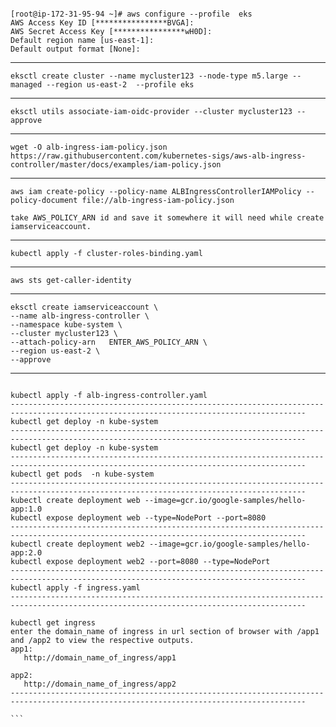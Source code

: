 ```

[root@ip-172-31-95-94 ~]# aws configure --profile  eks
AWS Access Key ID [****************BVGA]:
AWS Secret Access Key [****************wH0D]:
Default region name [us-east-1]:
Default output format [None]:
```
----------------------------------------------------------------------------------------------------------------------------------------

```
eksctl create cluster --name mycluster123 --node-type m5.large --managed --region us-east-2  --profile eks
```
----------------------------------------------------------------------------------------------------------------------------------------

```
eksctl utils associate-iam-oidc-provider --cluster mycluster123 --approve
```

----------------------------------------------------------------------------------------------------------------------------------------

```
wget -O alb-ingress-iam-policy.json  https://raw.githubusercontent.com/kubernetes-sigs/aws-alb-ingress-controller/master/docs/examples/iam-policy.json
```

----------------------------------------------------------------------------------------------------------------------------------------

```
aws iam create-policy --policy-name ALBIngressControllerIAMPolicy --policy-document file://alb-ingress-iam-policy.json

take AWS_POLICY_ARN id and save it somewhere it will need while create iamserviceaccount.

```
----------------------------------------------------------------------------------------------------------------------------------------

```
kubectl apply -f cluster-roles-binding.yaml
```

----------------------------------------------------------------------------------------------------------------------------------------

```
aws sts get-caller-identity
```
----------------------------------------------------------------------------------------------------------------------------------------

```
eksctl create iamserviceaccount \
--name alb-ingress-controller \
--namespace kube-system \
--cluster mycluster123 \
--attach-policy-arn   ENTER_AWS_POLICY_ARN \
--region us-east-2 \
--approve
```

----------------------------------------------------------------------------------------------------------------------------------------
```

kubectl apply -f alb-ingress-controller.yaml
----------------------------------------------------------------------------------------------------------------------------------------
kubectl get deploy -n kube-system
----------------------------------------------------------------------------------------------------------------------------------------
kubectl get deploy -n kube-system
----------------------------------------------------------------------------------------------------------------------------------------
kubectl get pods  -n kube-system
----------------------------------------------------------------------------------------------------------------------------------------
kubectl create deployment web --image=gcr.io/google-samples/hello-app:1.0
kubectl expose deployment web --type=NodePort --port=8080
----------------------------------------------------------------------------------------------------------------------------------------
kubectl create deployment web2 --image=gcr.io/google-samples/hello-app:2.0
kubectl expose deployment web2 --port=8080 --type=NodePort
----------------------------------------------------------------------------------------------------------------------------------------
kubectl apply -f ingress.yaml
----------------------------------------------------------------------------------------------------------------------------------------
```


````
kubectl get ingress 
enter the domain_name of ingress in url section of browser with /app1 and /app2 to view the respective outputs.
app1:
   http://domain_name_of_ingress/app1

app2:
   http://domain_name_of_ingress/app2
----------------------------------------------------------------------------------------------------------------------------------------

```

